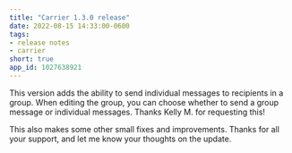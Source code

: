 ```yaml
---
title: "Carrier 1.3.0 release"
date: 2022-08-15 14:33:00-0600
tags:
- release notes
- carrier
short: true
app_id: 1027638921
---
```


This version adds the ability to send individual messages to recipients in a group. When editing the group, you can choose whether to send a group message or individual messages. Thanks Kelly M. for requesting this!

This also makes some other small fixes and improvements. Thanks for all your support, and let me know your thoughts on the update.
